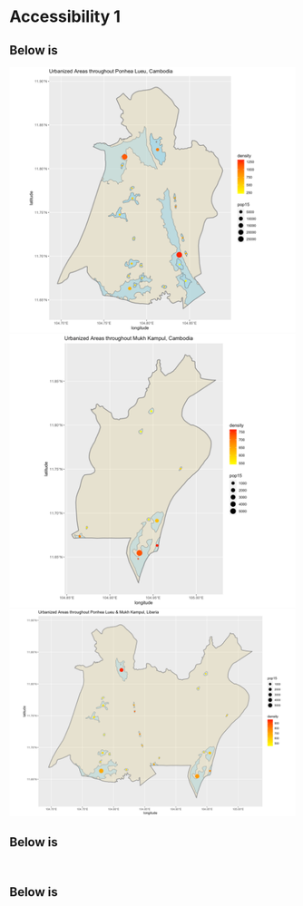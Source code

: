 # Accessibility 1

## Below is 

![](https://raw.githubusercontent.com/dloumeau/data100repository/main/Screen%20Shot%202021-05-17%20at%2010.54.22%20PM.png)
![](https://raw.githubusercontent.com/dloumeau/data100repository/main/Screen%20Shot%202021-05-17%20at%2010.51.39%20PM.png)
![](https://raw.githubusercontent.com/dloumeau/data100repository/main/Screen%20Shot%202021-05-17%20at%2011.00.12%20PM.png)

## Below is 

![]()

## Below is 
![]()
